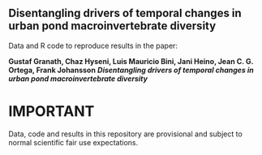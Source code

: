 ## Disentangling drivers of temporal changes in urban pond macroinvertebrate diversity
Data and R code to reproduce results in the paper:

**Gustaf Granath, Chaz Hyseni, Luis Mauricio Bini, Jani Heino, Jean C. G. Ortega, Frank Johansson**
**_Disentangling drivers of temporal changes in urban pond macroinvertebrate diversity_**

# IMPORTANT
Data, code and results in this repository are provisional and subject to normal scientific fair use expectations.
